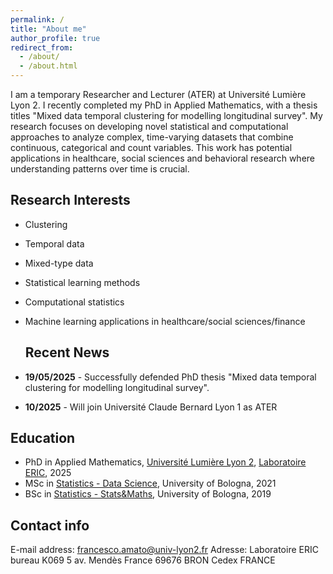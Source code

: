 ```yaml
---
permalink: /
title: "About me"
author_profile: true
redirect_from: 
  - /about/
  - /about.html
---
```


I am a temporary Researcher and Lecturer (ATER) at Université Lumière Lyon 2. I recently completed my PhD in Applied Mathematics, with a thesis titles "Mixed data temporal clustering for modelling longitudinal survey". My research focuses on developing novel statistical and computational approaches to analyze complex, time-varying datasets that combine continuous, categorical and count variables. This work has potential applications in healthcare, social sciences and behavioral research where understanding patterns over time is crucial.

## Research Interests
- Clustering
- Temporal data
- Mixed-type data
- Statistical learning methods
- Computational statistics
- Machine learning applications in healthcare/social sciences/finance

  ## Recent News
- **19/05/2025** - Successfully defended PhD thesis "Mixed data temporal clustering for modelling longitudinal survey".
- **10/2025** - Will join Université Claude Bernard Lyon 1 as ATER

## Education
- PhD in Applied Mathematics, [Université Lumière Lyon 2](https://www.univ-lyon2.fr/), [Laboratoire ERIC](https://eric.msh-lse.fr/), 2025
- MSc in [Statistics - Data Science](https://corsi.unibo.it/2cycle/StatisticalSciences/index.html), University of Bologna, 2021
- BSc in [Statistics - Stats&Maths](https://corsi.unibo.it/1cycle/StatsMaths), University of Bologna, 2019

## Contact info
E-mail address: francesco.amato@univ-lyon2.fr
Adresse: 
Laboratoire ERIC
bureau K069
5 av. Mendès France
69676 BRON Cedex
FRANCE






